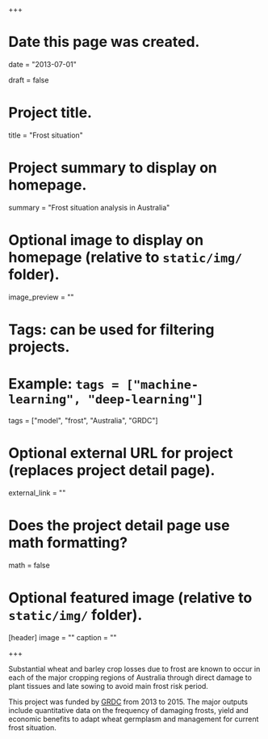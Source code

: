 +++
# Date this page was created.
date = "2013-07-01"

draft = false

# Project title.
title = "Frost situation"

# Project summary to display on homepage.
summary = "Frost situation analysis in Australia"

# Optional image to display on homepage (relative to `static/img/` folder).
image_preview = ""

# Tags: can be used for filtering projects.
# Example: `tags = ["machine-learning", "deep-learning"]`
tags = ["model", "frost", "Australia", "GRDC"]

# Optional external URL for project (replaces project detail page).
external_link = ""

# Does the project detail page use math formatting?
math = false

# Optional featured image (relative to `static/img/` folder).
[header]
image = ""
caption = ""

+++

Substantial wheat and barley crop losses due to frost are known to occur in each of the major cropping regions of Australia through direct damage to plant tissues and late sowing to avoid main frost risk period.

This project was funded by [GRDC](https://grdc.com.au/) from 2013 to 2015. The major outputs include quantitative data on the frequency of damaging frosts, yield and economic benefits to adapt wheat germplasm and management for current frost situation. 



